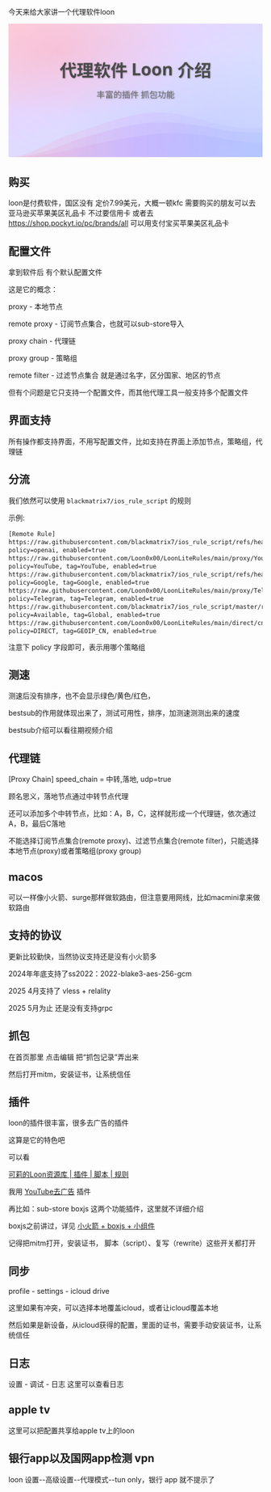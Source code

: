 今天来给大家讲一个代理软件loon

[![视频讲解](loon.svg)](https://youtu.be/luQjFLs7Reg)

## 购买

loon是付费软件，国区没有
定价7.99美元，大概一顿kfc
需要购买的朋友可以去亚马逊买苹果美区礼品卡 不过要信用卡
或者去 https://shop.pockyt.io/pc/brands/all 可以用支付宝买苹果美区礼品卡


## 配置文件
拿到软件后 有个默认配置文件

这是它的概念：

proxy - 本地节点

remote proxy - 订阅节点集合，也就可以sub-store导入

proxy chain - 代理链

proxy group - 策略组

remote filter - 过滤节点集合 就是通过名字，区分国家、地区的节点

但有个问题是它只支持一个配置文件，而其他代理工具一般支持多个配置文件

## 界面支持

所有操作都支持界面，不用写配置文件，比如支持在界面上添加节点，策略组，代理链

## 分流

我们依然可以使用 `blackmatrix7/ios_rule_script` 的规则

示例:

```
[Remote Rule]
https://raw.githubusercontent.com/blackmatrix7/ios_rule_script/refs/heads/master/rule/Loon/OpenAI/OpenAI.list, policy=openai, enabled=true
https://raw.githubusercontent.com/Loon0x00/LoonLiteRules/main/proxy/YouTube.list, policy=YouTube, tag=YouTube, enabled=true
https://raw.githubusercontent.com/blackmatrix7/ios_rule_script/refs/heads/master/rule/Loon/Google/Google.list, policy=Google, tag=Google, enabled=true
https://raw.githubusercontent.com/Loon0x00/LoonLiteRules/main/proxy/Telegram.list, policy=Telegram, tag=Telegram, enabled=true
https://raw.githubusercontent.com/blackmatrix7/ios_rule_script/master/rule/Loon/Proxy/Proxy.list, policy=Available, tag=Global, enabled=true
https://raw.githubusercontent.com/Loon0x00/LoonLiteRules/main/direct/cn.list, policy=DIRECT, tag=GEOIP_CN, enabled=true
```

注意下 policy 字段即可，表示用哪个策略组

## 测速
测速后没有排序，也不会显示绿色/黄色/红色，

bestsub的作用就体现出来了，测试可用性，排序，加测速测测出来的速度

bestsub介绍可以看往期视频介绍

## 代理链
[Proxy Chain]
speed_chain = 中转,落地, udp=true

顾名思义，落地节点通过中转节点代理

还可以添加多个中转节点，比如：A，B，C，这样就形成一个代理链，依次通过A，B，最后C落地

不能选择订阅节点集合(remote proxy)、过滤节点集合(remote filter)，只能选择本地节点(proxy)或者策略组(proxy group)

## macos

可以一样像小火箭、surge那样做软路由，但注意要用网线，比如macmini拿来做软路由

## 支持的协议

更新比较勤快，当然协议支持还是没有小火箭多

2024年年底支持了ss2022：2022-blake3-aes-256-gcm

2025 4月支持了 vless + relality

2025 5月为止 还是没有支持grpc

## 抓包

在首页那里 点击编辑 把“抓包记录”弄出来

然后打开mitm，安装证书，让系统信任

## 插件

loon的插件很丰富，很多去广告的插件

这算是它的特色吧

可以看

[可莉的Loon资源库 | 插件 | 脚本 | 规则](https://github.com/luestr/ProxyResource)

我用 [YouTube去广告](https://www.nsloon.com/openloon/import?plugin=https://kelee.one/Tool/Loon/Plugin/YouTube_remove_ads.plugin) 插件

再比如：sub-store boxjs 这两个功能插件，这里就不详细介绍

boxjs之前讲过，详见 [小火箭 + boxjs + 小组件](<./shadowrocket/iphone 用scripttable小组件显示网上国网、联通余量 - 使用小火箭（shadowrocket）.md>)

记得把mitm打开，安装证书， 脚本（script）、复写（rewrite）这些开关都打开

## 同步
profile - settings - icloud drive

这里如果有冲突，可以选择本地覆盖icloud，或者让icloud覆盖本地

然后如果是新设备，从icloud获得的配置，里面的证书，需要手动安装证书，让系统信任

## 日志
设置 - 调试 - 日志 这里可以查看日志

## apple tv
这里可以把配置共享给apple tv上的loon

## 银行app以及国网app检测 vpn

loon 设置--高级设置--代理模式--tun only，银行 app 就不提示了
